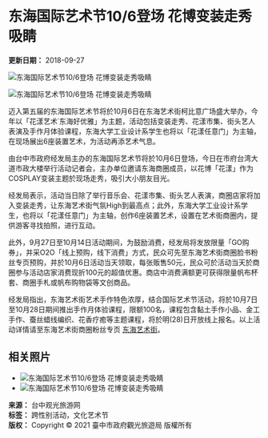 # 东海国际艺术节10/6登场 花博变装走秀吸睛

**更新日期：** 2018-09-27

![东海国际艺术节10/6登场 花博变装走秀吸睛](https://taichung.travel/content/images/articles/27422/1024x768_image1636736625251698589.jpg)

![东海国际艺术节10/6登场 花博变装走秀吸睛](https://taichung.travel/content/images/articles/27422/640x480_image1636736625251698589.jpg)

迈入第五届的东海国际艺术节将於10月6日在东海艺术街柯比意广场盛大举办，今年以「花漾艺术˙东海好优雅」为主题，活动包括变装走秀、花漾市集、街头艺人表演及手作月体验课程，东海大学工业设计系学生也将以「花漾任意门」为主轴，在现场展出6座装置艺术，为活动再添艺术气息。

由台中市政府经发局主办的东海国际艺术节将於10月6日登场，今日在市府台湾大道市政大楼举行活动记者会，主办单位邀请东海商圈成员，以花博「花漾」作为COSPLAY变装主题於现场走秀，吸引大小朋友目光。

经发局表示，活动当日除了举行音乐会、花漾市集、街头艺人表演，商圈店家将加入变装走秀，让东海艺术街气氛High到最高点；此外，东海大学工业设计系学生，也将以「花漾任意门」为主轴，创作6座装置艺术，设置在艺术街商圈内，提供游客寻找拍照，进行互动。

此外，9月27日至10月14日活动期间，为鼓励消费，经发局将发放限量「GO购券」，并采O2O「线上预购，线下消费」方式，民众可先至东海艺术街商圈脸书粉丝专页预购，并於10月6日活动当天领取，每张贩售50元，民众可於活动当天於商圈参与活动店家消费现折100元的超值优惠。商店中消费满额更可获得限量帆布杯套、商圈手札或帆布购物袋等文创商品。

经发局指出，东海艺术街艺术手作特色浓厚，结合国际艺术节活动，将於10月7日至10月28日期间推出手作月体验课程，限额100名，课程包含黏土手作小品、金工手作、蚕丝蜡线编织、花香疗癒等主题课程，将於明(28)日开放线上报名。以上活动详情请至东海艺术街商圈粉丝专页 [东海艺术街](https://www.facebook.com/ArtStreet.tw/)。

## 相关照片

- ![东海国际艺术节10/6登场 花博变装走秀吸睛](https://taichung.travel/content/images/articles/27422/640x480_image1636736625251698589.jpg)
- ![东海国际艺术节10/6登场 花博变装走秀吸睛](https://taichung.travel/content/images/articles/27422/640x480_image1636736625251698589.jpg)

**来源：** 台中观光旅游网  
**标签：** 跨性别活动，文化艺术节  
**版权：** Copyright © 2021 臺中市政府觀光旅遊局 版權所有